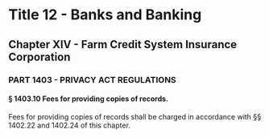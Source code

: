 
# Title 12 - Banks and Banking
## Chapter XIV - Farm Credit System Insurance Corporation
### PART 1403 - PRIVACY ACT REGULATIONS
#### § 1403.10 Fees for providing copies of records.

Fees for providing copies of records shall be charged in accordance with §§ 1402.22 and 1402.24 of this chapter.
